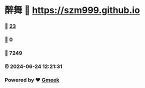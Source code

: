 # 醉舞 :link: https://szm999.github.io 
### :page_facing_up: [23](https://szm999.github.io/tag.html) 
### :speech_balloon: 0 
### :hibiscus: 7249 
### :alarm_clock: 2024-06-24 12:21:31 
### Powered by :heart: [Gmeek](https://github.com/Meekdai/Gmeek)
